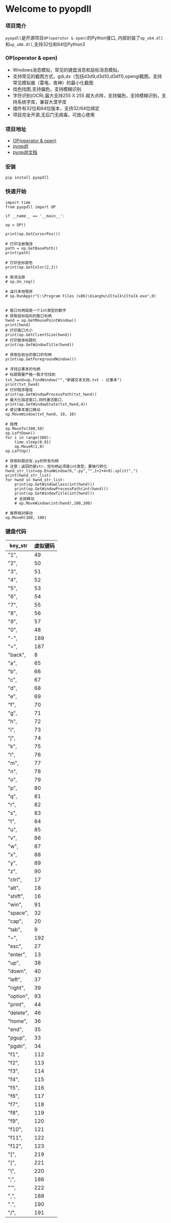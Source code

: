 # Welcome to pyopdll

### 项目简介

`pyopdll`是开源项目`OP(operator & open)`的Python接口,
内部封装了`op_x64.dll`和`op_x86.dll`,支持32位和64位Python3


### OP(operator & open)  

* Windows消息模拟，常见的键盘消息和鼠标消息模拟。
* 支持常见的截图方式，gdi,dx（包括d3d9,d3d10,d3d11),opengl截图，支持常见模拟器（雷电，夜神）的最小化截图
* 找色找图,支持偏色，支持模糊识别
* 字符识别(OCR),最大支持255 X 255 超大点阵，支持偏色，支持模糊识别，支持系统字库，兼容大漠字库
* 插件有32位和64位版本，支持32/64位绑定
* 项目完全开源,无后门无病毒，可放心使用

### 项目地址

* [OP(operator & open)](https://github.com/WallBreaker2/op)
* [pyopdll](https://github.com/Gaoyongxian666/pyopdll)
* [pyopdll文档](https://pyopdll.readthedocs.io/zh/latest/)

### 安装

    pip install pyopdll

### 快速开始

    import time
    from pyopdll import OP
    
    if __name__ == '__main__':

    op = OP()

    print(op.GetCursorPos())

    # 打印注册路径
    path = op.GetBasePath()
    print(path)

    # 打印坐标颜色
    print(op.GetColor(2,2))

    # 取消注册
    # op.Un_reg()

    # 运行本地程序
    # op.RunApp(r"C:\Program Files (x86)\Xianghu\CCtalk\CCtalk.exe",0)
    

    # 窗口句柄就是一个int类型的数字
    # 获取鼠标指向的窗口句柄
    hwnd = op.GetMousePointWindow()
    print(hwnd)
    # 打印窗口大小
    print(op.GetClientSize(hwnd))
    # 打印窗体标题栏
    print(op.GetWindowTitle(hwnd))

    # 获取在前台的窗口的句柄
    print(op.GetForegroundWindow())

    # 寻找记事本的句柄
    # 标题需要严格一致才可找到
    txt_hwnd=op.FindWindow("","新建文本文档.txt - 记事本")
    print(txt_hwnd)
    # 打印程序路径
    print(op.GetWindowProcessPath(txt_hwnd))
    # 最大化指定窗口,同时激活窗口.
    print(op.SetWindowState(txt_hwnd,4))
    # 使记事本窗口移动
    op.MoveWindow(txt_hwnd, 10, 10)

    # 拖拽
    op.MoveTo(300,50)
    op.LeftDown()
    for i in range(100):
        time.sleep(0.01)
        op.MoveR(1,0)
    op.LeftUp()

    # 获取标题还有.py的所有句柄
    # 注意：返回的是str，但句柄必须是int类型，要强行转化
    hwnd_str_list=op.EnumWindow(0,".py","",1+2+4+8).split(",")
    print(hwnd_str_list)
    for hwnd in hwnd_str_list:
        print(op.GetWindowClass(int(hwnd)))
        print(op.GetWindowProcessPath(int(hwnd)))
        print(op.GetWindowTitle(int(hwnd)))
        # 全部移动
        # op.MoveWindow(int(hwnd),100,100)

    # 推荐相对移动
    op.MoveR(100, 100)


### 键盘代码

| key_str   | 虚拟键码 |
| --------- | -------- |
| "1",      | 49       |
| "2",      | 50       |
| "3",      | 51       |
| "4",      | 52       |
| "5",      | 53       |
| "6",      | 54       |
| "7",      | 55       |
| "8",      | 56       |
| "9",      | 57       |
| "0",      | 48       |
| "-",      | 189      |
| "=",      | 187      |
| "back",   | 8        |
| "a",      | 65       |
| "b",      | 66       |
| "c",      | 67       |
| "d",      | 68       |
| "e",      | 69       |
| "f",      | 70       |
| "g",      | 71       |
| "h",      | 72       |
| "i",      | 73       |
| "j",      | 74       |
| "k",      | 75       |
| "l",      | 76       |
| "m",      | 77       |
| "n",      | 78       |
| "o",      | 79       |
| "p",      | 80       |
| "q",      | 81       |
| "r",      | 82       |
| "s",      | 83       |
| "t",      | 84       |
| "u",      | 85       |
| "v",      | 86       |
| "w",      | 87       |
| "x",      | 88       |
| "y",      | 89       |
| "z",      | 90       |
| "ctrl",   | 17       |
| "alt",    | 18       |
| "shift",  | 16       |
| "win",    | 91       |
| "space",  | 32       |
| "cap",    | 20       |
| "tab",    | 9        |
| "~",      | 192      |
| "esc",    | 27       |
| "enter",  | 13       |
| "up",     | 38       |
| "down",   | 40       |
| "left",   | 37       |
| "right",  | 39       |
| "option", | 93       |
| "print",  | 44       |
| "delete", | 46       |
| "home",   | 36       |
| "end",    | 35       |
| "pgup",   | 33       |
| "pgdn",   | 34       |
| "f1",     | 112      |
| "f2",     | 113      |
| "f3",     | 114      |
| "f4",     | 115      |
| "f5",     | 116      |
| "f6",     | 117      |
| "f7",     | 118      |
| "f8",     | 119      |
| "f9",     | 120      |
| "f10",    | 121      |
| "f11",    | 122      |
| "f12",    | 123      |
| "[",      | 219      |
| "]",      | 221      |
| "\\",     | 220      |
| ";",      | 186      |
| "'",      | 222      |
| ",",      | 188      |
| ".",      | 190      |
| "/",      | 191      |

